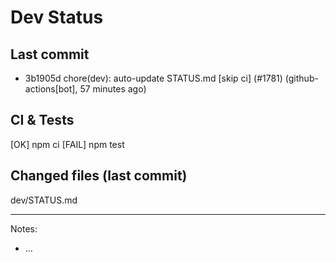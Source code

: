 # Dev Status

## Last commit
- 3b1905d chore(dev): auto-update STATUS.md [skip ci] (#1781) (github-actions[bot], 57 minutes ago)
## CI & Tests
[OK] npm ci
[FAIL] npm test

## Changed files (last commit)
dev/STATUS.md

---
Notes:
- ...
